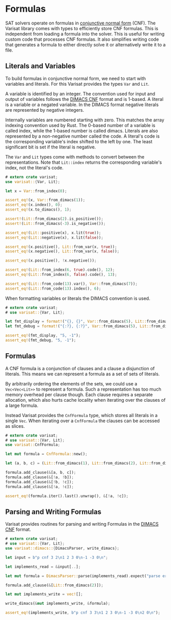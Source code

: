 # Formulas

SAT solvers operate on formulas in [conjunctive normal form][cnf] (CNF). The
Varisat library comes with types to efficiently store CNF formulas. This is
independent from loading a formula into the solver. This is useful for writing
custom code that processes CNF formulas. It also simplifies writing code that
generates a formula to either directly solve it or alternatively write it to a
file.

## Literals and Variables

To build formulas in conjunctive normal form, we need to start with variables
and literals. For this Varisat provides the types `Var` and `Lit`.

A variable is identified by an integer. The convention used for
input and output of variables follows the [DIMACS CNF][dimacs]
format and is 1-based. A literal is a variable or a negated variable. In the
DIMACS format negative literals are represented by negative integers.

Internally variables are numbered starting with zero. This matches the array
indexing convention used by Rust. The 0-based number of a variable is called
index, while the 1-based number is called dimacs. Literals are also represented
by a non-negative number called the code. A literal's code is the corresponding
variable's index shifted to the left by one. The least significant bit is set
if the literal is negative.

The `Var` and `Lit` types come with methods to convert between the
representations. Note that `Lit::index` returns the corresponding variable's
index, not the literal's code.

```rust
# extern crate varisat;
use varisat::{Var, Lit};

let x = Var::from_index(0);

assert_eq!(x, Var::from_dimacs(1));
assert_eq!(x.index(), 0);
assert_eq!(x.to_dimacs(), 1);

assert!(Lit::from_dimacs(2).is_positive());
assert!(Lit::from_dimacs(-3).is_negative());

assert_eq!(Lit::positive(x), x.lit(true));
assert_eq!(Lit::negative(x), x.lit(false));

assert_eq!(x.positive(), Lit::from_var(x, true));
assert_eq!(x.negative(), Lit::from_var(x, false));

assert_eq!(x.positive(), !x.negative());

assert_eq!(Lit::from_index(6, true).code(), 12);
assert_eq!(Lit::from_index(6, false).code(), 13);

assert_eq!(Lit::from_code(13).var(), Var::from_dimacs(7));
assert_eq!(Lit::from_code(13).index(), 6);
```

When formatting variables or literals the DIMACS convention is used.

```rust
# extern crate varisat;
# use varisat::{Var, Lit};

let fmt_display = format!("{}, {}", Var::from_dimacs(5), Lit::from_dimacs(-1));
let fmt_debug = format!("{:?}, {:?}", Var::from_dimacs(5), Lit::from_dimacs(-1));

assert_eq!(fmt_display, "5, -1");
assert_eq!(fmt_debug, "5, -1");
```

## Formulas

A CNF formula is a conjunction of clauses and a clause a disjunction of
literals. This means we can represent a formula as a set of sets of literals.

By arbitrarily ordering the elements of the sets, we could use a
`Vec<Vec<Lit>>` to represent a formula. Such a representation has too much
memory overhead per clause though. Each clause requires a separate allocation,
which also hurts cache locality when iterating over the clauses of a large
formula.

Instead Varisat provides the `CnfFormula` type, which stores all literals in a
single `Vec`. When iterating over a `CnfFormula` the clauses can be accessed as
slices.

```rust
# extern crate varisat;
# use varisat::{Var, Lit};
use varisat::CnfFormula;

let mut formula = CnfFormula::new();

let (a, b, c) = (Lit::from_dimacs(1), Lit::from_dimacs(2), Lit::from_dimacs(3));

formula.add_clause(&[a, b, c]);
formula.add_clause(&[!a, !b]);
formula.add_clause(&[!b, !c]);
formula.add_clause(&[!a, !c]);

assert_eq!(formula.iter().last().unwrap(), &[!a, !c]);
```

## Parsing and Writing Formulas

Varisat provides routines for parsing and writing Formulas in the [DIMACS
CNF][dimacs] format.

```rust
# extern crate varisat;
# use varisat::{Var, Lit};
use varisat::dimacs::{DimacsParser, write_dimacs};

let input = b"p cnf 3 2\n1 2 3 0\n-1 -3 0\n";

let implements_read = &input[..];

let mut formula = DimacsParser::parse(implements_read).expect("parse error");

formula.add_clause(&[Lit::from_dimacs(2)]);

let mut implements_write = vec![];

write_dimacs(&mut implements_write, &formula);

assert_eq!(implements_write, b"p cnf 3 3\n1 2 3 0\n-1 -3 0\n2 0\n");
```

[cnf]: https://en.wikipedia.org/wiki/Conjunctive_normal_form
[dimacs]: (../formats/dimacs.md)
